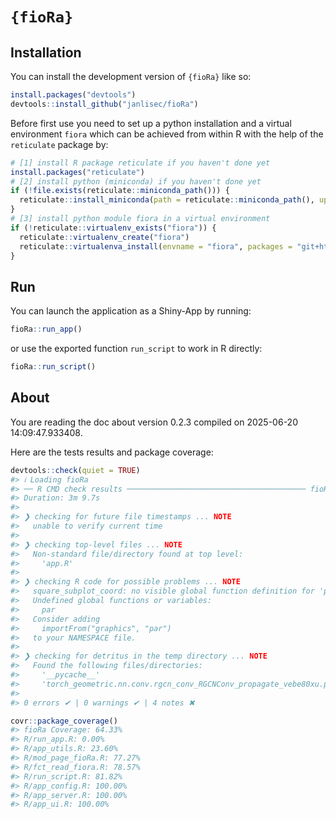 
<!-- README.md is generated from README.Rmd. Please edit that file -->

# `{fioRa}`

<!-- badges: start -->

<!-- badges: end -->

## Installation

You can install the development version of `{fioRa}` like so:

``` r
install.packages("devtools")
devtools::install_github("janlisec/fioRa")
```

Before first use you need to set up a python installation and a virtual
environment `fiora` which can be achieved from within R with the help of
the `reticulate` package by:

``` r
# [1] install R package reticulate if you haven't done yet
install.packages("reticulate")
# [2] install python (miniconda) if you haven't done yet
if (!file.exists(reticulate::miniconda_path())) {
  reticulate::install_miniconda(path = reticulate::miniconda_path(), update = FALSE, force = FALSE)
}
# [3] install python module fiora in a virtual environment
if (!reticulate::virtualenv_exists("fiora")) {
  reticulate::virtualenv_create("fiora")
  reticulate::virtualenva_install(envname = "fiora", packages = "git+https://github.com/BAMeScience/fiora.git")
}
```

## Run

You can launch the application as a Shiny-App by running:

``` r
fioRa::run_app()
```

or use the exported function `run_script` to work in R directly:

``` r
fioRa::run_script()
```

## About

You are reading the doc about version 0.2.3 compiled on 2025-06-20
14:09:47.933408.

Here are the tests results and package coverage:

``` r
devtools::check(quiet = TRUE)
#> ℹ Loading fioRa
#> ── R CMD check results ──────────────────────────────────────── fioRa 0.2.3 ────
#> Duration: 3m 9.7s
#> 
#> ❯ checking for future file timestamps ... NOTE
#>   unable to verify current time
#> 
#> ❯ checking top-level files ... NOTE
#>   Non-standard file/directory found at top level:
#>     'app.R'
#> 
#> ❯ checking R code for possible problems ... NOTE
#>   square_subplot_coord: no visible global function definition for 'par'
#>   Undefined global functions or variables:
#>     par
#>   Consider adding
#>     importFrom("graphics", "par")
#>   to your NAMESPACE file.
#> 
#> ❯ checking for detritus in the temp directory ... NOTE
#>   Found the following files/directories:
#>     '__pycache__'
#>     'torch_geometric.nn.conv.rgcn_conv_RGCNConv_propagate_vebe80xu.py'
#> 
#> 0 errors ✔ | 0 warnings ✔ | 4 notes ✖
```

``` r
covr::package_coverage()
#> fioRa Coverage: 64.33%
#> R/run_app.R: 0.00%
#> R/app_utils.R: 23.60%
#> R/mod_page_fioRa.R: 77.27%
#> R/fct_read_fiora.R: 78.57%
#> R/run_script.R: 81.82%
#> R/app_config.R: 100.00%
#> R/app_server.R: 100.00%
#> R/app_ui.R: 100.00%
```
